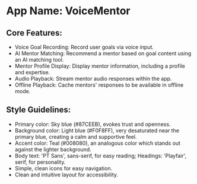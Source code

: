# **App Name**: VoiceMentor

## Core Features:

- Voice Goal Recording: Record user goals via voice input.
- AI Mentor Matching: Recommend a mentor based on goal content using an AI matching tool.
- Mentor Profile Display: Display mentor information, including a profile and expertise.
- Audio Playback: Stream mentor audio responses within the app.
- Offline Playback: Cache mentors' responses to be available in offline mode.

## Style Guidelines:

- Primary color: Sky blue (#87CEEB), evokes trust and openness.
- Background color: Light blue (#F0F8FF), very desaturated near the primary blue, creating a calm and supportive feel.
- Accent color: Teal (#008080), an analogous color which stands out against the lighter background.
- Body text: 'PT Sans', sans-serif, for easy reading; Headings: 'Playfair', serif, for personality.
- Simple, clean icons for easy navigation.
- Clean and intuitive layout for accessibility.